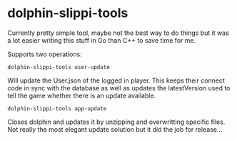 # dolphin-slippi-tools

Currently pretty simple tool, maybe not the best way to do things but it was a lot easier writing this stuff in Go than C++ to save time for me.

Supports two operations:

`dolphin-slippi-tools user-update`

Will update the User.json of the logged in player. This keeps their connect code in sync with the database as well as updates the latestVersion used to tell the game whether there is an update available.

`dolphin-slippi-tools app-update`

Closes dolphin and updates it by unzipping and overwritting specific files. Not really the most elegant update solution but it did the job for release...
